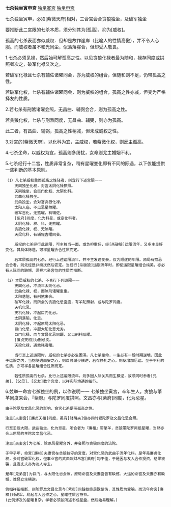 **七杀独坐寅申宫**
[独坐寅宫](./七杀独坐寅宫.png)
[独坐申宫](./七杀独坐申宫.png)

七杀独坐寅申，必须[紫微天府]相对，三合宮会合贪狼独坐，及破军独坐

要推断此二宮限的七杀本质，须分别其为[孤高]，抑为[威权]。

孤高的七杀表面亦似威权．但却是故作崖岸（比喻人的性情高傲），并不令人心服。而威权者虽不和光同尘，似落落寡合，但却受人敬畏。

1.七杀必须见禄，然后始可解孤高之性。以见贪狼化禄者最为随和，禄存同度或拱照者次之，破军化禄又次之。

若破军化禄且七杀有辅佐诸曜同会，亦为威权的组合，但随和则不足，仍带孤高之性。

若破军化权，七杀有辅佐诸曜同会，则为威权的组合，孤高之性亦减，但变为严格择友的性质。

2.若七杀有刑煞诸曜会照，无昌曲、辅弼会合，则为孤高之性。

若贪狼化权，七杀与刑煞同度，无昌曲、辅弼，则亦为孤高。

此二者，有昌曲、辅弼，孤高之性稍减，但未成威权之性。

3.对宮的[紫微天府]，以化科为宜，主威权，若紫微化权，则反主孤高。

4.七杀坐命，以威权为宜，孤高则多纷扰，女命则尤主婚姻不利。

5.七杀经行十二宮，性质非常复杂，稍有星曜变化即有不同的际遇，以下仅能提供一些判断的基本原则。

    （1）凡七杀威权重而孤高之性轻者，则宜行下述宫限一一
        天同独坐化权，对宮太阴化禄拱照。
        天同独坐，会巨门化权、太阴化科。
        武曲化禄独坐。
        武曲独坐，会对宮贪狼化禄。
        太阳入庙，不见忌星煞曜。
        破军吉化，无煞曜，有辅佐。
        [紫府]同度，化为科星，或变化科者。
        太阴化禄、权、科，无煞曜。
        贪狼化禄、权、无煞曜。
        天梁化科，有辅佐吉曜同会。

        威权的七杀经行此运限，可主独当一面，或负担重任，经[杀破狼]运限流年，又多主良好变化。其具体际遇，可祥星曜会合性质而定。

        若本质孤高的七杀，经行上述运限流年，并不主发迹变泰，仅为顺遂的年限。原局有煞忌会合者，则先经是非纷扰然后安定。当经行[杀破狼]运限流年时，即使运限星曜组合纯美，亦必有人际间的缺憾，须祥六亲宮位的性质而推断。

    （2）本质威权的七杀，不喜行下列运限一一
        天同化忌，冲流年太阴化忌。
        武曲化禄、权，而煞刑诸曜重重。
        太阳落陷，有刑煞来会。
        破军化禄，而所会的贪狼化忌宮度，有羊陀照射，或与陀罗同度。
        天机化忌。
        天机化禄，冲起巨门化忌。
        太阴落陷，化忌。
        太阴化禄，冲起原局太阳化忌。
        巨门化忌，冲起太阳化忌尤劣。
        巨门化禄，而与文昌化忌同躧，又见刑耗暗曜。
        [廉贞天相]为刑忌夹。
        天梁化禄，遇煞耗者曜。

        当行至上述运限时，威权的七杀亦必生困滞。凡七杀坐命，一生必有一段时期逆境，因此于运限之内，当抱随遇而安之心，则自可減少横逆，若存挣扎之心，则反增加厄运。至于不利的性质，亦可祥各星曜组合性质而定。

        若性质孤高的七杀，比行上述运限流年，则多因人际关系而生橫逆，故须同时参看[兄弟]、[父母]、[交友]数个宫度，以祥实际境遇的细节。

6.兹举一命宮七杀独坐的例，以作说明一一
    七杀独坐寅宮，辛年生人。贪狼与擎羊同度来会，『紫府』与陀罗同度拱照。文昌亦与[紫府]同度，化为忌星。

    由于陀罗及文昌化忌的影响，命宮七杀便带孤高之性。

    注意[夫妻宫][廉贞天相]同度，虽有[财荫夹]但亦同时受陀罗及文昌化忌会照。

    行至壬辰大限，武曲独坐，化为忌星，所会者为『廉相』带擎羊，贪狼带陀罗两组星曜，当然亦会上原局的羊陀及文昌化忌。

    注意[夫妻宮]为七杀，除原局星曜合外，并会照与贪狼同度的流陀。

    于甲子年，命宮[廉相]夫妻宫在贪狼独守的宮度。对宫化忌的武曲于流年化科。是年虽廉贞化权，会对宫破军化权，但事业宮的武曲及财帛宮[紫府]均不佳，于是因与友人合作投资，结果被骗，且连丈夫亦为友人夺去。

    是年[兄弟宮]为巨门，与太阳化忌会照，原局命宮及夫妻宮皆有缺憾．大运的命宮及夫妻亦有缺憾，难怪立生横逆。

    倘如祥细推断．则陀罗及文昌化忌与[紫府]同躂始终是致使伤，其性质为受骗。而流年命宮[廉相]对破军，易起与人合作之心，星曜性质合符节。
    (此例涉及的星曜复杂，学者必须按所述书成星盘，然后始易理解。)

